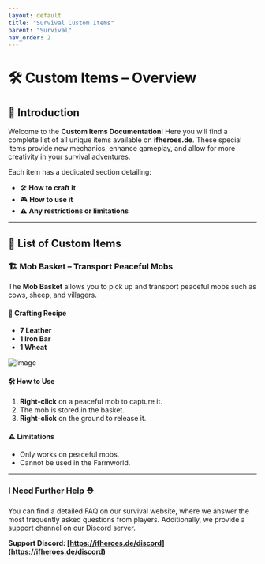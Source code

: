 ```yaml
---
layout: default
title: "Survival Custom Items"
parent: "Survival"
nav_order: 2
---
```




# 🛠️ Custom Items – Overview

## 📖 Introduction  
Welcome to the **Custom Items Documentation**! Here you will find a complete list of all unique items available on **ifheroes.de**. These special items provide new mechanics, enhance gameplay, and allow for more creativity in your survival adventures.

Each item has a dedicated section detailing:  
- 🛠️ **How to craft it**  
- 🎮 **How to use it**  
- ⚠️ **Any restrictions or limitations**  

---

## 📜 List of Custom Items  

### 🏗️ Mob Basket – Transport Peaceful Mobs  
The **Mob Basket** allows you to pick up and transport peaceful mobs such as cows, sheep, and villagers.

#### 🔹 Crafting Recipe  
- **7 Leather**  
- **1 Iron Bar**  
- **1 Wheat**  

![Image](https://github.com/user-attachments/assets/4c122f82-ff10-4010-adba-2e613c85e8f9)


#### 🛠️ How to Use  
1. **Right-click** on a peaceful mob to capture it.  
2. The mob is stored in the basket.  
3. **Right-click** on the ground to release it.  

#### ⚠️ Limitations  
- Only works on peaceful mobs.  
- Cannot be used in the Farmworld.  

---

### **I Need Further Help ⛑️**

You can find a detailed FAQ on our survival website, where we answer the most frequently asked questions from players. Additionally, we provide a support channel on our Discord server.

**Support Discord: [https://ifheroes.de/discord](https://ifheroes.de/discord)**

